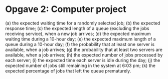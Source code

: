 # Opgave 2: Computer project

(a) the expected waiting time for a randomly selected job;
(b) the expected response time;
(c) the expected length of a queue (excluding the jobs receiving service), when a new job arrives;
(d) the expected maximum waiting time during a 10-hour day;
(e) the expected maximum length of a queue during a 10-hour day;
(f) the probability that at least one server is available, when a job arrives;
(g) the probability that at least two servers are available, when a job arrives;
(h) the expected number of jobs processed by each server;
(i) the expected time each server is idle during the day;
(j) the expected number of jobs still remaining in the system at 6:03 pm;
(k) the expected percentage of jobs that left the queue prematurely.
